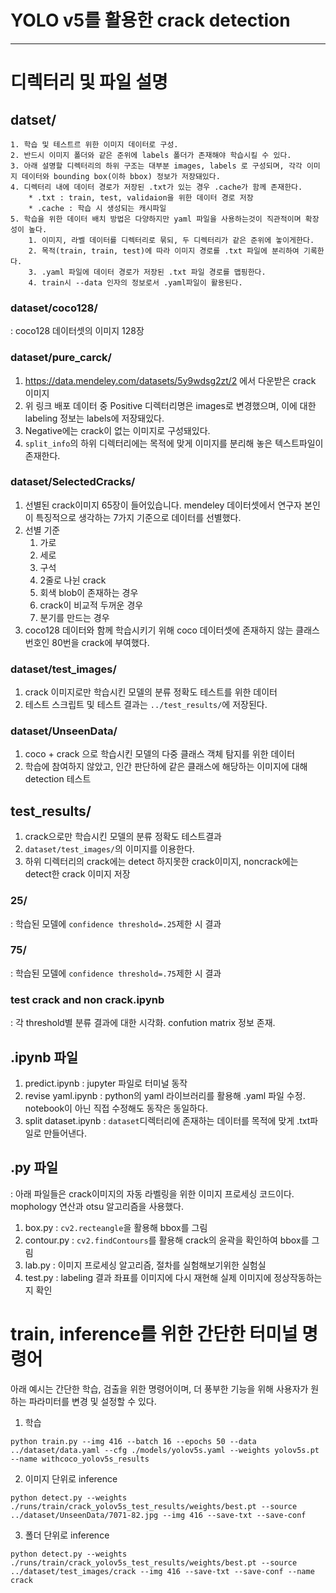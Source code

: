 # YOLO v5를 활용한 crack detection
---
# 디렉터리 및 파일 설명

## datset/

    1. 학습 및 테스트르 위한 이미지 데이터로 구성.
    2. 반드시 이미지 폴더와 같은 준위에 labels 폴더가 존재해야 학습시킬 수 있다.
    3. 아래 설명할 디렉터리의 하위 구조는 대부분 images, labels 로 구성되며, 각각 이미지 데이터와 bounding box(이하 bbox) 정보가 저장돼있다.
    4. 디렉터리 내에 데이터 경로가 저장된 .txt가 있는 경우 .cache가 함께 존재한다.
        * .txt : train, test, validaion을 위한 데이터 경로 저장
        * .cache : 학습 시 생성되는 캐시파일
    5. 학습을 위한 데이터 배치 방법은 다양하지만 yaml 파일을 사용하는것이 직관적이며 확장성이 높다.
        1. 이미지, 라벨 데이터를 디렉터리로 묶되, 두 디렉터리가 같은 준위에 놓이게한다.
        2. 목적(train, train, test)에 따라 이미지 경로를 .txt 파일에 분리하여 기록한다.
        3. .yaml 파일에 데이터 경로가 저장된 .txt 파일 경로를 맵핑한다.
        4. train시 --data 인자의 정보로서 .yaml파일이 활용된다.

### dataset/coco128/
: coco128 데이터셋의 이미지 128장

### dataset/pure_carck/
1. https://data.mendeley.com/datasets/5y9wdsg2zt/2 에서 다운받은 crack 이미지
2. 위 링크 배포 데이터 중 Positive 디렉터리명은 images로 변경했으며, 이에 대한 labeling 정보는 labels에 저장돼있다.
3. Negative에는 crack이 없는 이미지로 구성돼있다.
4. `split_info`의 하위 디렉터리에는 목적에 맞게 이미지를 분리해 놓은 텍스트파일이 존재한다.

### dataset/SelectedCracks/
1. 선별된 crack이미지 65장이 들어있습니다. mendeley 데이터셋에서 연구자 본인이 특징적으로 생각하는 7가지 기준으로 데이터를 선별했다.
2. 선별 기준
    1. 가로
    2. 세로
    3. 구석
    4. 2줄로 나뉜 crack
    5. 회색 blob이 존재하는 경우
    6. crack이 비교적 두꺼운 경우
    7. 분기를 만드는 경우
3. coco128 데이터와 함께 학습시키기 위해 coco 데이터셋에 존재하지 않는 클래스 번호인 80번을 crack에 부여했다.

### dataset/test_images/
1. crack 이미지로만 학습시킨 모델의 분류 정확도 테스트를 위한 데이터
2. 테스트 스크립트 및 테스트 결과는 `../test_results/`에 저장된다.

### dataset/UnseenData/
1. coco + crack 으로 학습시킨 모델의 다중 클래스 객체 탐지를 위한 데이터
2. 학습에 참여하지 않았고, 인간 판단하에 같은 클래스에 해당하는 이미지에 대해 detection 테스트


## test_results/
1. crack으로만 학습시킨 모델의 분류 정확도 테스트결과
2. `dataset/test_images/`의 이미지를 이용한다.
3. 하위 디렉터리의 crack에는 detect 하지못한 crack이미지, noncrack에는 detect한 crack 이미지 저장

### 25/
: 학습된 모델에 `confidence threshold=.25`제한 시 결과

### 75/
: 학습된 모델에 `confidence threshold=.75`제한 시 결과

### test crack and non crack.ipynb
: 각 threshold별 분류 결과에 대한 시각화. confution matrix 정보 존재.


## .ipynb 파일
1. predict.ipynb : jupyter 파일로 터미널 동작
2. revise yaml.ipynb : python의 yaml 라이브러리를 활용해 .yaml 파일 수정. notebook이 아닌 직접 수정해도 동작은 동일하다.
3. split dataset.ipynb : `dataset`디렉터리에 존재하는 데이터를 목적에 맞게 .txt파일로 만들어낸다.

## .py 파일
: 아래 파일들은 crack이미지의 자동 라벨링을 위한 이미지 프로세싱 코드이다. mophology 연산과 otsu 알고리즘을 사용했다.
1. box.py : `cv2.recteangle`을 활용해 bbox를 그림
2. contour.py : `cv2.findContours`를 활용해 crack의 윤곽을 확인하여 bbox를 그림
3. lab.py : 이미지 프로세싱 알고리즘, 절차를 실험해보기위한 실험실
4. test.py : labeling 결과 좌표를 이미지에 다시 재현해 실제 이미지에 정상작동하는지 확인


# train, inference를 위한 간단한 터미널 명령어
아래 예시는 간단한 학습, 검출을 위한 명령어이며, 더 풍부한 기능을 위해 사용자가 원하는 파라미터를 변경 및 설정할 수 있다.

1. 학습
```
python train.py --img 416 --batch 16 --epochs 50 --data ../dataset/data.yaml --cfg ./models/yolov5s.yaml --weights yolov5s.pt --name withcoco_yolov5s_results
```

2. 이미지 단위로 inference
```
python detect.py --weights ./runs/train/crack_yolov5s_test_results/weights/best.pt --source ../dataset/UnseenData/7071-82.jpg --img 416 --save-txt --save-conf
```

3. 폴더 단위로 inference
```
python detect.py --weights ./runs/train/crack_yolov5s_test_results/weights/best.pt --source ../dataset/test_images/crack --img 416 --save-txt --save-conf --name crack
```
